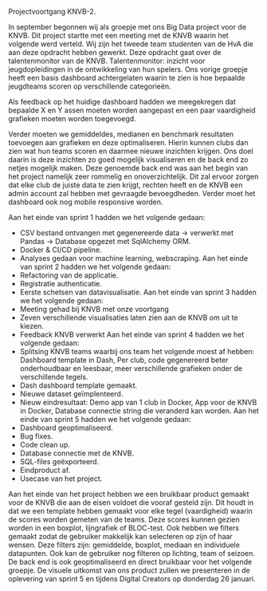 Projectvoortgang KNVB-2.

In september begonnen wij als groepje met ons Big Data project voor de KNVB. Dit project startte met een meeting met de KNVB waarin het volgende werd verteld.
Wij zijn het tweede team studenten van de HvA die aan deze opdracht hebben gewerkt. Deze opdracht gaat over de talentenmonitor van de KNVB. Talentenmonitor:  inzicht voor jeugdopleidingen in de ontwikkeling van hun spelers. Ons vorige groepje heeft een basis dashboard achtergelaten waarin te zien is hoe bepaalde jeugdteams scoren op verschillende categorieën. 

Als feedback op het huidige dashboard hadden we meegekregen dat bepaalde X en Y assen moeten worden aangepast en een paar vaardigheid grafieken moeten worden toegevoegd. 

Verder moeten we gemiddeldes, medianen en benchmark resultaten toevoegen aan grafieken en deze optimaliseren. Hierin kunnen clubs dan zien wat hun teams scoren en daarmee nieuwe inzichten krijgen.  Ons doel daarin is deze inzichten zo goed mogelijk visualiseren en de back end zo netjes mogelijk maken. Deze genoemde back end was aan het begin van het project namelijk zeer rommelig en onoverzichtelijk.
Dit zal ervoor zorgen dat elke club de juiste data te zien krijgt, rechten heeft en de 
KNVB een admin account zal hebben met gevraagde bevoegdheden.
Verder moet het dashboard ook nog mobile responsive worden.

Aan het einde van sprint 1 hadden we het volgende gedaan:
-	CSV bestand ontvangen met gegenereerde data -> verwerkt met Pandas -> Database opgezet met SqlAlchemy ORM.
-	Docker & CI/CD pipeline.
-	Analyses gedaan voor machine learning, webscraping.
Aan het einde van sprint 2 hadden we het volgende gedaan:
-	Refactoring van de applicatie.
-	Registratie authenticatie.
-	Eerste schetsen van datavisualisatie.
Aan het einde van sprint 3 hadden we het volgende gedaan:
-	Meeting gehad bij KNVB met onze voortgang
-	Zeven verschillende visualisaties laten zien aan de KNVB om uit te kiezen.
-	Feedback KNVB verwerkt
Aan het einde van sprint 4 hadden we het volgende gedaan:
-	Splitsing KNVB teams waarbij ons team het volgende moest af hebben: Dashboard template in Dash, Per club, code gegenereerd beter onderhoudbaar en leesbaar, meer verschillende grafieken onder de verschillende tegels.
-	Dash dashboard template gemaakt.
-	Nieuwe dataset geïmplenteerd.
-	Nieuw eindresultaat: Demo app van 1 club in Docker, App voor de KNVB in Docker, Database connectie string die veranderd kan worden.
Aan het einde van sprint 5 hadden we het volgende gedaan:
-	Dashboard geoptimaliseerd.
-	Bug fixes.
-	Code clean up.
-	Database connectie met de KNVB.
-	SQL-files geëxporteerd. 
-	Eindproduct af.
-	Usecase van het project.

Aan het einde van het project hebben we een bruikbaar product gemaakt voor de KNVB die aan de eisen voldoet die vooraf gesteld zijn. Dit houdt in dat we een template hebben gemaakt voor elke tegel (vaardigheid) waarin de scores worden gemeten van de teams. Deze scores kunnen gezien worden in een boxplot, lijngrafiek of BLOC-test. Ook hebben we filters gemaakt zodat de gebruiker makkelijk kan selecteren op zijn of haar wensen. Deze filters zijn: gemiddelde, boxplot, mediaan en individuele datapunten. Ook kan de gebruiker nog filteren op lichting, team of seizoen. De back end is ook geoptimaliseerd en direct bruikbaar voor het volgende groepje. De visuele uitkomst van ons product zullen we presenteren in de oplevering van sprint 5 en tijdens Digital Creators op donderdag 26 januari.
